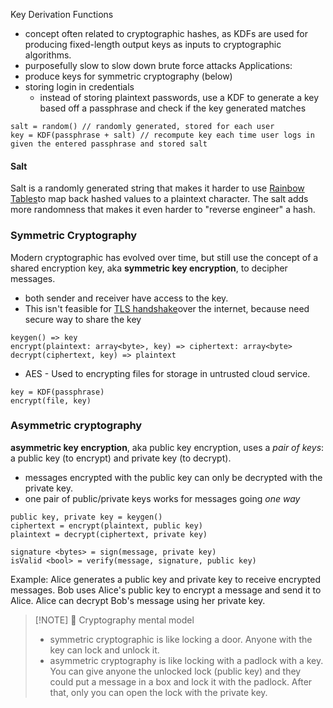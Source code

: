 Key Derivation Functions
- concept often related to cryptographic hashes, as KDFs are used for producing fixed-length output keys as inputs to cryptographic algorithms.
- purposefully slow to slow down brute force attacks
Applications:
- produce keys for symmetric cryptography (below)
- storing login in credentials
	- instead of storing plaintext passwords, use a KDF to generate a key based off a passphrase and check if the key generated matches
```
salt = random() // randomly generated, stored for each user
key = KDF(passphrase + salt) // recompute key each time user logs in given the entered passphrase and stored salt
```

#### Salt
Salt is a randomly generated string that makes it harder to use [Rainbow Tables](https://en.wikipedia.org/wiki/Rainbow_table)to map back hashed values to a plaintext character. The salt adds more randomness that makes it even harder to "reverse engineer" a hash.

### Symmetric Cryptography
Modern cryptographic has evolved over time, but still use the concept of a shared encryption key, aka **symmetric key encryption**, to decipher messages.
- both sender and receiver have access to the key. 
- This isn't feasible for [TLS handshake](./Transport%20Layer%20Security%20(TLS).md#TLS%20Handshake)over the internet, because need secure way to share the key

```
keygen() => key
encrypt(plaintext: array<byte>, key) => ciphertext: array<byte>
decrypt(ciphertext, key) => plaintext
```
- AES - Used to encrypting files for storage in untrusted cloud service.
```
key = KDF(passphrase)
encrypt(file, key)
```

### Asymmetric cryptography
**asymmetric key encryption**, aka public key encryption, uses a *pair of keys*: a public key (to encrypt) and private key (to decrypt).
- messages encrypted with the public key can only be decrypted with the private key. 
- one pair of public/private keys works for messages going *one way*
```
public key, private key = keygen()
ciphertext = encrypt(plaintext, public key)
plaintext = decrypt(ciphertext, private key)

signature <bytes> = sign(message, private key)
isValid <bool> = verify(message, signature, public key)
```
Example:
Alice generates a public key and private key to receive encrypted messages. Bob uses Alice's public key to encrypt a message and send it to Alice. Alice can decrypt Bob's message using her private key. 

> [!NOTE] 🧠 Cryptography mental model
> - symmetric cryptographic is like locking a door. Anyone with the key can lock and unlock it.
> - asymmetric cryptography is like locking with a padlock with a key. You can give anyone the unlocked lock (public key) and they could put a message in a box and lock it with the padlock. After that, only you can open the lock with the private key.
> 
